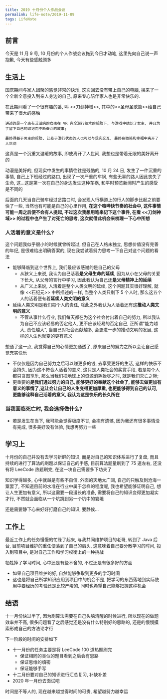 ```yaml
---
title: 2019 十月份个人作战会议
permalink: life-note/2019-11-09
tags: LifeNote
---
```

## 前言
今天是 11 月 9 号, 10 月份的个人作战会议拖到今日才动笔, 这里先向自己说一声抱歉, 今天有些感触颇多

<!--more-->

## 生活上
国庆期间与家人团聚的感觉非常的快乐, 这次回去没有带上自己的电脑, 换来了一个全新全意投入到亲人身边的自己, 原来专心陪伴家人也是非常快乐的.

在此期间看了一个很有趣的番, 叫 <<刀剑神域>>, 其中的<<圣母圣歌篇>>给自己带来了很大的感触
```
讲述的是一个患有艾滋病的女孩在 VR 完全潜行技术的帮助下, 与游戏中结识了女主, 并且为了留下自己的印记而不断奋斗的故事; 

最终得益于男主的帮助, 让处于潜行状态的人也可以与现实交互, 最终在微笑和幸福中离开了人世间
```
这真是一个沉重又温暖的故事, 即使离开了人世间, 我想也是带着无限的美好离开的

动漫是美好的, 但现实中发生的事情往往是残酷的, 10 月 24 日, 发生了一件沉重的事情, 自己上下班经过的路口, 出现了一次严重的车祸, 有些无辜的路人因此丧失了生命, 这...这是第一次在自己的身边发生这种车祸, 和平时预览新闻时产生的感受是不同的

后面的几天当自己骑车经过岔路口时, 会发现人行横道上的行人的脚步比起之前要快了一些, 当然也有可能是自己的心里作用, **在这个喧哗快节奏的社会中, 这件事情可能一周之后便不会有人提起, 不过这次我想用笔来记下这个事件, 在看 <<刀剑神域>> 的过程中也产生了对死亡的思考, 这次就借此机会来梳理一下心中所想**

### 人活着的意义是什么? 
这个问题我似乎很小的时候就曾听起过, 但自己在人格未独立, 思想价值没有完善的年纪, 是很难给出明确答案的, 现在我尝试着努力思考一下自己对这个问题的看法
- 能够降临到这个世界上, 我们最应该感谢的是自己的父母
  - 从狭义上来说, 我认为自己活着**是父母生命的延续**, 因为从小在父母的关爱下长大, 从父母的言行中学习, 因此我认为自己还**是父母精神上的延续**
  - 从广义上来说, 人活着是整个人类文明的延续, 这个问题其实很好理解, 就像 <<石纪元>> 中所描述的一样, 当整个人类只剩下 5 个人时, 那么这五个人的活着便有着**延续人类文明的意义**
- 延续人类文明是我们每个人的责任, 除此之外我认为人活着还有这**推动人类文明的意义**
  - 不管从事什么行业, 我们每天都在为这个社会付出着自己的努力, 所以我认为自己不应该轻易的否定他人, 更不应该轻易的否定自己, 正所谓"能力越大, 责任越大", 当自己对社会贡献越多, 会更进一步的推动文明的发展, 这样的人生也就变的更有意义

想通了这一点, 我觉得自己的心情更加通透了, 原来自己的努力之所以会让自己感觉充实快乐
- 不仅仅是因为自己努力之后可以赚更多的钱, 去享受更好的生活, 这样的快乐不会持久, 因为这不符合人活着的意义, 这只是人类社会的奖赏手段, 若是每个人都只贪图享乐, 那么当我们把地球上的资源消耗殆尽之时, 就是我们灭亡之际; 
- 更重要的**是我们通过努力的自己, 能够更好的奉献这个社会了, 能够去做更加有意义的事情了,这让会让自己的人生变得更加厚重, 也更能够得到自己的认可, 更能够诠释自己活着的意义, 我认为这是快乐的长久所在**

### 当我面临死亡时, 我会选择做什么?
- 若是发生在当下, 我可能会觉得极度不甘, 会抱有遗憾, 因为我还有很多事情没有完成, 很多美好没有体验, 我想再努力一些

## 学习上
十月份的自己并没有去学习新鲜的知识, 而是对自己的知识体系进行了复盘, 而且持续的进行了算法的刷题以保证自己的手感, 目前算法题量刷到了 75 道左右, 还没有将 LeeCode 热题刷完, 在这一块自己需要多下功夫了

知识学得越多, 心中就越是有些不自信, 外面的天地太广阔, 自己的只触及到沧海一粟罢了, 不知道目前的水准在行业中属于怎样的程度呢, 我也希望能够证明自己, 想让人生更加有意义, 所以这需要一段漫长的准备, 需要将自己的知识变得更加凝实才行, 不然就会面临从一个坑跳到另一个坑中的窘境

还是需要静下心来好好打磨自己的知识, 要静候...

## 工作上
最近工作上的任务慢慢的忙碌了起来, 与我共同维护项目的老哥, 转到了 Java 后台, 目前项目维护的重任便落到了自己的肩头, 这意味着自己要分散学习的时间, 投入到项目中, 是对自己工作和学习权衡上的一种挑战

牺牲掉了学习时间, 心中还是有些不舍的, 不过还是有很多好的方面
- 如果自己项目维护的好, 自然能够争取到更多的学习时间
- 这也是将自己所学知识应用到项目中的机会不是, 把学习的东西落地到实际使用中要经历的考验还是比较严峻的, 同时也希望自己能够把握这种机会

## 结语
十一月份快过半了, 因为刷算法需要在自己头脑清醒的时候进行, 所以现在的做题效率并不高, 很多问题看了之后感觉还是没有什么特别好的思路的, 还是的慢慢摸索形成自己的方法论才行

下一阶段的时间的安排如下
- 十一月份的任务主要是将 LeeCode 100 道热题刷完
  - 保证相同的类似的题目看到之后会有思路
  - 保证思维的缜密
  - 保证能够手写
- 十二月份要对自己的知识进行汇总复习, 补缺补差
- 2020 年一月份去面试吧

时间是不等人的, 现在越来越觉得时间的可贵, 希望越努力越幸运